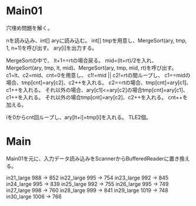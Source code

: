 # Main01
穴埋め問題を解く。

nを読み込み、int[] aryに読み込む。
int[] tmpを用意し、MergeSort(ary, tmp, 1, n+1)を呼び出す。
ary[i]を出力する。

MergeSortの中で、
lt+1==rtの場合戻る。
mid=(lt+rt)/2を入れ、MergeSort(ary, tmp, lt, mid)、MergeSort(ary, tmp, mid, rt)を呼び出す。
c1=lt、c2=mid、cnt=0を用意し、
c1!=mid || c2!=rtの間ループし、
c1==midの場合、tmp[cnt]=ary[c2]、c2++を入れる。
c2==rtの場合、tmp[cnt]=ary[c1]、c1++を入れる。
それ以外の場合、ary[c1]<=ary[c2]の場合tmp[cnt]=ary[c1]、c1++を入れる。
それ以外の場合tmp[cnt]=ary[c2]、c2++を入れる。
cnt++を加える。

iを0からcnt回ループし、ary[lt+i]=tmp[i]を入れる。
TLE2個。

# Main
Main01を元に、入力データ読み込みをScannerからBufferedReaderに置き換える。

in21\_large 988 -> 852
in22\_large 995 -> 754
in23\_large 992 -> 845
in24\_large 995 -> 839
in25\_large 992 -> 755
in26\_large 995 -> 749
in27\_large 998 -> 760
in28\_large 999 -> 841
in29\_large 1019 -> 748
in30\_large 1006 -> 766

